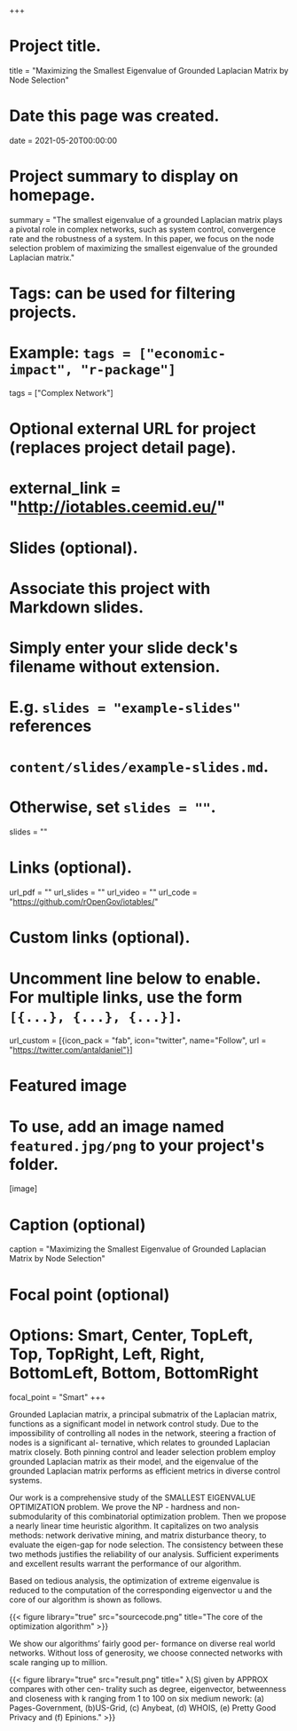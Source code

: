 +++
# Project title.
title = "Maximizing the Smallest Eigenvalue of Grounded
Laplacian Matrix by Node Selection"

# Date this page was created.
date = 2021-05-20T00:00:00

# Project summary to display on homepage.
summary = "The smallest eigenvalue of a grounded Laplacian matrix plays a pivotal role in complex networks, such as system control, convergence rate and the robustness of a system. In this paper, we focus on the node selection problem of maximizing the smallest eigenvalue of the grounded Laplacian matrix."

# Tags: can be used for filtering projects.
# Example: `tags = ["economic-impact", "r-package"]`
tags = ["Complex Network"]

# Optional external URL for project (replaces project detail page).
# external_link = "http://iotables.ceemid.eu/"

# Slides (optional).
#   Associate this project with Markdown slides.
#   Simply enter your slide deck's filename without extension.
#   E.g. `slides = "example-slides"` references 
#   `content/slides/example-slides.md`.
#   Otherwise, set `slides = ""`.
slides = ""

# Links (optional).
url_pdf = ""
url_slides = ""
url_video = ""
url_code = "https://github.com/rOpenGov/iotables/"

# Custom links (optional).
#   Uncomment line below to enable. For multiple links, use the form `[{...}, {...}, {...}]`.
url_custom = [{icon_pack = "fab", icon="twitter", name="Follow", url = "https://twitter.com/antaldaniel"}]

# Featured image
# To use, add an image named `featured.jpg/png` to your project's folder. 
[image]
  # Caption (optional)
  caption = "Maximizing the Smallest Eigenvalue of Grounded
Laplacian Matrix by Node Selection"
  
  # Focal point (optional)
  # Options: Smart, Center, TopLeft, Top, TopRight, Left, Right, BottomLeft, Bottom, BottomRight
  focal_point = "Smart"
+++


Grounded Laplacian matrix, a principal submatrix of the Laplacian matrix, functions as a significant model in network control study. Due to the impossibility of controlling all nodes in the network, steering a fraction of nodes is a significant al- ternative, which relates to grounded Laplacian matrix closely. Both pinning control and leader selection problem employ grounded Laplacian matrix as their model, and the eigenvalue of the grounded Laplacian matrix performs as efficient metrics in diverse control systems.

Our work is a comprehensive study of the SMALLEST EIGENVALUE OPTIMIZATION problem. We prove the NP - hardness and non-submodularity of this combinatorial optimization problem. Then we propose a nearly linear time heuristic algorithm. It capitalizes on two analysis methods: network derivative mining, and matrix disturbance theory, to evaluate the eigen-gap for node selection. The consistency between these two methods justifies the reliability of our analysis. Sufficient experiments and excellent results warrant the performance of our algorithm.



Based on tedious analysis, the optimization of extreme eigenvalue is reduced to the computation of the corresponding eigenvector u and the core of our algorithm is shown as follows.

{{< figure library="true" src="sourcecode.png" title="The core of the optimization algorithm" >}}

We show our algorithms’ fairly good per- formance on diverse real world networks. Without loss of generosity, we choose connected networks with scale ranging up to million.

{{< figure library="true" src="result.png" title=" λ(S) given by APPROX compares with other cen- trality such as degree, eigenvector, betweenness and closeness with k ranging from 1 to 100 on six medium nework: (a) Pages-Government, (b)US-Grid, (c) Anybeat, (d) WHOIS, (e) Pretty Good Privacy and (f) Epinions." >}}


